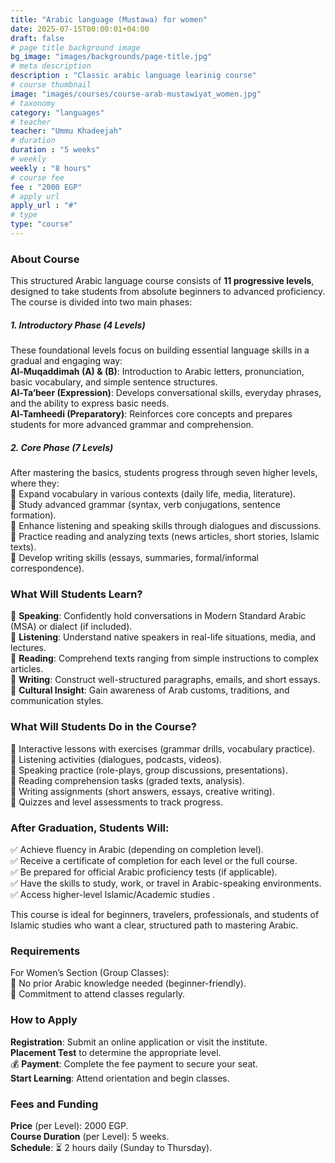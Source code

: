 ```yaml
---
title: "Arabic language (Mustawa) for women"
date: 2025-07-15T00:00:01+04:00
draft: false
# page title background image
bg_image: "images/backgrounds/page-title.jpg"
# meta description
description : "Classic arabic language learinig course"
# course thumbnail
image: "images/courses/course-arab-mustawiyat_women.jpg"
# taxonomy
category: "languages"
# teacher
teacher: "Ummu Khadeejah"
# duration
duration : "5 weeks"
# weekly
weekly : "8 hours"
# course fee
fee : "2000 EGP"
# apply url
apply_url : "#"
# type
type: "course"
---
```



### About Course

This structured Arabic language course consists of **11 progressive levels**, designed to take students from absolute beginners to advanced proficiency. The course is divided into two main phases:

##### 1. Introductory Phase (4 Levels)
These foundational levels focus on building essential language skills in a gradual and engaging way:\
**Al-Muqaddimah (A) & (B)**: Introduction to Arabic letters, pronunciation, basic vocabulary, and simple sentence structures.\
**Al-Ta‘beer (Expression)**: Develops conversational skills, everyday phrases, and the ability to express basic needs.\
**Al-Tamheedi (Preparatory)**: Reinforces core concepts and prepares students for more advanced grammar and comprehension.

##### 2. Core Phase (7 Levels)
After mastering the basics, students progress through seven higher levels, where they:\
:dart: Expand vocabulary in various contexts (daily life, media, literature).\
:dart: Study advanced grammar (syntax, verb conjugations, sentence formation).\
:dart: Enhance listening and speaking skills through dialogues and discussions.\
:dart: Practice reading and analyzing texts (news articles, short stories, Islamic texts).\
:dart: Develop writing skills (essays, summaries, formal/informal correspondence).

### What Will Students Learn?
:gem: **Speaking**: Confidently hold conversations in Modern Standard Arabic (MSA) or dialect (if included).\
:gem: **Listening**: Understand native speakers in real-life situations, media, and lectures.\
:gem: **Reading**: Comprehend texts ranging from simple instructions to complex articles.\
:gem: **Writing**: Construct well-structured paragraphs, emails, and short essays.\
:gem: **Cultural Insight**: Gain awareness of Arab customs, traditions, and communication styles.

### What Will Students Do in the Course?
:green_book: Interactive lessons with exercises (grammar drills, vocabulary practice). \
:green_book: Listening activities (dialogues, podcasts, videos).\
:green_book: Speaking practice (role-plays, group discussions, presentations).\
:green_book: Reading comprehension tasks (graded texts, analysis).\
:green_book: Writing assignments (short answers, essays, creative writing).\
:green_book: Quizzes and level assessments to track progress.

### After Graduation, Students Will:
✅ Achieve fluency in Arabic (depending on completion level).\
✅ Receive a certificate of completion for each level or the full course.\
✅ Be prepared for official Arabic proficiency tests (if applicable).\
✅ Have the skills to study, work, or travel in Arabic-speaking environments.\
✅ Access higher-level Islamic/Academic studies .

This course is ideal for beginners, travelers, professionals, and students of Islamic studies who want a clear, structured path to mastering Arabic.

### Requirements

For Women’s Section (Group Classes):\
:seedling: No prior Arabic knowledge needed (beginner-friendly). \
:seedling: Commitment to attend classes regularly.


### How to Apply

**Registration**: Submit an online application or visit the institute.\
**Placement Test** to determine the appropriate level.\
:moneybag: **Payment**: Complete the fee payment to secure your seat.\
**Start Learning**: Attend orientation and begin classes.


### Fees and Funding

**Price** (per Level): 2000 EGP.\
**Course Duration** (per Level): 5 weeks.\
**Schedule**: ⏳ 2 hours daily (Sunday to Thursday).